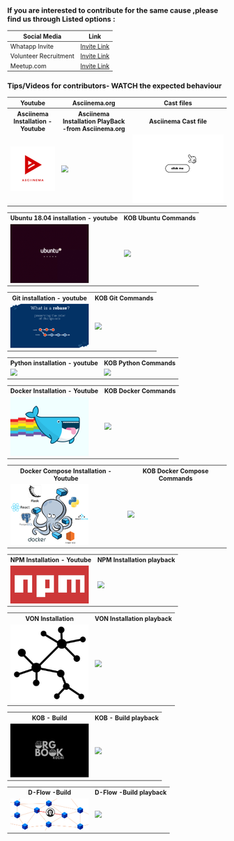 ### If you are interested to contribute for the same cause ,please find us through Listed options :




| **Social Media**     | **Link**          |
| ---------------- |:-------------:| 
| Whatapp Invite      | [Invite Link](https://teams.microsoft.com/l/channel/19%3a19926b776c5745838fe3c5921eda0177%40thread.skype/KODC-Blockchain-WG?groupId=44339878-0af1-42ae-a63c-3764a2e8d1a6&tenantId=258ac4e4-146a-411e-9dc8-79a9e12fd6da)|
| Volunteer Recruitment | [Invite Link](https://forms.office.com/Pages/ResponsePage.aspx?id=5MSKJWoUHkGdyHmp4S_W2o_PQ_LbhgtKj9ReAUTGO4FUMVZTSllYUVJHSjlUREQzR0JFSjc1Tk1WNi4u) | 
| Meetup.com | [Invite Link](https://forms.office.com/Pages/ResponsePage.aspx?id=5MSKJWoUHkGdyHmp4S_W2o_PQ_LbhgtKj9ReAUTGO4FUMVZTSllYUVJHSjlUREQzR0JFSjc1Tk1WNi4u) | 




### Tips/Videos for contributors- WATCH the expected behaviour

<table>
<tr><th>Youtube</th><th>Asciinema.org</th><th>Cast files</th></tr>
<tr><th>Asciinema Installation -Youtube</th><th>Asciinema Installation PlayBack -from Asciinema.org</th><th>Asciinema Cast file</th></tr
<tr><td><a href="https://www.youtube.com/watch?v=d7pEklAsTow"><img src="https://github.com/EtricKombat/KOBDevOps/blob/master/docs/assets/logo-asciinema.png" width="180"/></a></td><td><a href="https://asciinema.org/a/ubP1tSvNPqueEutU25k66lZ9B"><img src="https://asciinema.org/a/lINTd674GHou9ITp6j9LMruxD.png" width="100"/></a></td><td><a href="https://github.com/EtricKombat/KOBDevOps/tree/master/docs/casts"><img src="https://github.com/EtricKombat/KOBDevOps/blob/master/docs/assets/2.gif" width="800"/></a></td></tr>
</table>


<table>
<tr><th>Ubuntu 18.04 installation - youtube</th><th>KOB Ubuntu Commands</th></tr>
<tr><td><a href="https://www.youtube.com/watch?v=QbmRXJJKsvs&t=5s"><img src="https://github.com/EtricKombat/KOBDevOps/blob/master/docs/assets/Ubuntu_16.04_LTS_Starting.gif" width="180"/></a></td><td><a href="https://asciinema.org/a/dvkCVX7Q2WakgiGBLQhJwwqYg"><img src="https://asciinema.org/a/dvkCVX7Q2WakgiGBLQhJwwqYg.png" width="100"/></a></td></tr>
</table>

<table>
<tr><th>Git installation - youtube</th><th>KOB Git Commands</th></tr>
<tr><td><a href="https://www.youtube.com/watch?v=ZMgLZUYd8Cw"><img src="https://github.com/EtricKombat/KOBDevOps/blob/master/docs/assets/git.gif" width="180"/></a></td><td><a href="https://asciinema.org/a/tOTQ8iN3LDsCkMFQCEDetlbF4"><img src="https://asciinema.org/a/tOTQ8iN3LDsCkMFQCEDetlbF4.png" width="100"/></a></td></tr>
</table>

<table>
<tr><th>Python installation - youtube</th><th>KOB Python Commands</th></tr>
<tr><td><a href="https://www.youtube.com/watch?v=uqiAvlL_7qY"><img src="https://github.com/EtricKombat/KOBDevOps/blob/master/docs/assets/Python2.gif" width="180"/></a></td><td><a href="https://asciinema.org/a/lZcroDUme3b2SYyXsOTq9r2xV"><img src="https://asciinema.org/a/lZcroDUme3b2SYyXsOTq9r2xV.png" width="100"/></a></td></tr>
</table>


<table>
<tr><th>Docker Installation - Youtube </th><th>KOB Docker Commands</th></tr>
<tr><td><a href="https://www.youtube.com/watch?v=W7BvS942UZA&t=1s"><img src="https://github.com/EtricKombat/KOBDevOps/blob/master/docs/assets/docker.gif" width="180"/></a>
</td><td><a href="https://asciinema.org/a/mqrHBn0xVdHehreJRsQRQF6y8"><img src="https://asciinema.org/a/lZcroDUme3b2SYyXsOTq9r2xV.png" width="100"/></a></td></tr>
</table>


<table>
<tr><th>Docker Compose Installation - Youtube </th><th>KOB Docker Compose Commands</th></tr>
<tr><td><a href="https://www.youtube.com/watch?v=Fc66mzA0DMs"><img src="https://github.com/EtricKombat/KOBDevOps/blob/master/docs/assets/dc.png" width="180"/></a>
</td><td><a href="https://asciinema.org/a/PrBmhsYFzjUzecfGXaef17nBc"><img src="https://asciinema.org/a/PrBmhsYFzjUzecfGXaef17nBc.png" width="100"/></a></td></tr>
</table>

<table>
<tr><th> NPM Installation - Youtube</th><th>NPM Installation playback</th></tr>
<tr><td><a href="https://www.youtube.com/watch?v=K6QiSKy2zoM&t=468s"><img src="https://github.com/EtricKombat/KOBDevOps/blob/master/docs/assets/NPM.jpeg" width="180"/></a>
</td><td><a href="https://asciinema.org/a/z2pnEoxwl7zmp1UOlhGRwp7zM"><img src="https://asciinema.org/a/lZcroDUme3b2SYyXsOTq9r2xV.png" width="100"/></a></td></tr>
</table>

<table>
<tr><th>VON Installation </th><th>VON Installation playback</th></tr>
<tr><td><a href="https://www.youtube.com/watch?v=g19VNv3DAd0&t=6s"><img src="https://github.com/EtricKombat/KOBDevOps/blob/master/docs/assets/VON-Logo.png" width="180"/></a>
</td><td><a href="https://asciinema.org/a/UMu5Zyrsb6nZ5acOkkrVTaXp3"><img src="https://asciinema.org/a/UMu5Zyrsb6nZ5acOkkrVTaXp3.png" width="100"/></a></td></tr>
</table>


<table>
<tr><th>KOB - Build </th><th>KOB - Build playback</th></tr>
<tr><td><a href="https://www.youtube.com/watch?v=R5TB-goL3_o&t=51s"><img src="https://github.com/EtricKombat/KOBDevOps/blob/master/docs/assets/KOB-Logo-Dark.jpg.jpeg" width="180"/></a>
</td><td><a href="https://asciinema.org/a/JQXoOhugwIdNK08AZbiktw68y
"><img src="https://asciinema.org/a/3oVI9VxseRXHCHLkEx8BR7Edx.png" width="100"/></a></td></tr>
</table>


<table>
<tr><th>D-Flow -Build </th><th>D-Flow -Build playback</th></tr>
<tr><td><a href="https://www.youtube.com/watch?v=gSQXq2_j-mw"><img src="https://github.com/EtricKombat/KOBDevOps/blob/master/docs/assets/VON1.gif" width="180"/></a>

</td><td><a href="https://asciinema.org/a/GKTiz7phrerDYcyYUkO26XZhw"><img src="https://asciinema.org/a/GKTiz7phrerDYcyYUkO26XZhw.png" width="100"/></a></td></tr>
</table>



         

